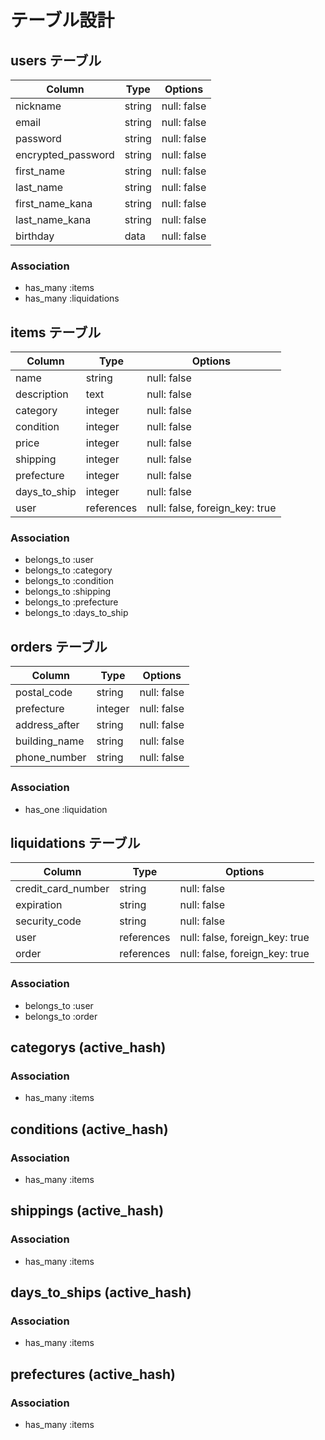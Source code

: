 # テーブル設計

## users テーブル
| Column             | Type   | Options     |
| ------------------ | ------ | ----------- |
| nickname           | string | null: false |
| email              | string | null: false |
| password           | string | null: false |
| encrypted_password | string | null: false |
| first_name         | string | null: false |
| last_name          | string | null: false |
| first_name_kana    | string | null: false |
| last_name_kana     | string | null: false |
| birthday           | data   | null: false |

### Association
- has_many :items
- has_many :liquidations

## items テーブル
| Column       | Type          | Options                        |
| ------------ | ------------- | ------------------------------ |
| name         | string        | null: false                    |
| description  | text          | null: false                    |
| category     | integer       | null: false                    |
| condition    | integer       | null: false                    |
| price        | integer       | null: false                    |
| shipping     | integer       | null: false                    |
| prefecture   | integer       | null: false                    |
| days_to_ship | integer       | null: false                    |
| user         | references    | null: false, foreign_key: true |

### Association
- belongs_to :user
- belongs_to :category
- belongs_to :condition
- belongs_to :shipping
- belongs_to :prefecture
- belongs_to :days_to_ship


## orders テーブル
| Column        | Type        | Options                        |
| ------------- | ----------- | ------------------------------ |
| postal_code   | string      | null: false                    |
| prefecture    | integer     | null: false                    |
| address_after | string      | null: false                    |
| building_name | string      | null: false                    |
| phone_number  | string      | null: false                    |

### Association
- has_one :liquidation

## liquidations テーブル
| Column             | Type        | Options                        |
| ------------------ | ----------- | ------------------------------ |
| credit_card_number | string      | null: false                    |
| expiration         | string      | null: false                    |
| security_code      | string      | null: false                    |
| user               | references  | null: false, foreign_key: true |
| order              | references  | null: false, foreign_key: true |

### Association
- belongs_to :user
- belongs_to :order


## categorys (active_hash)
### Association
- has_many :items

## conditions (active_hash)
### Association
- has_many :items

## shippings (active_hash)
### Association
- has_many :items

## days_to_ships (active_hash)
### Association
- has_many :items

## prefectures (active_hash)
### Association
- has_many :items
